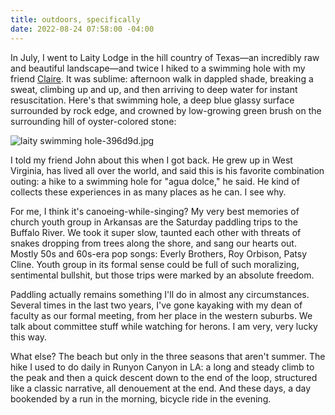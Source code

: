 ```yaml
---
title: outdoors, specifically
date: 2022-08-24 07:58:00 -04:00
---
```


In July, I went to Laity Lodge in the hill country of Texas—an incredibly raw and beautiful landscape—and twice I hiked to a swimming hole with my friend [Claire](https://www.claireholley.com/). It was sublime: afternoon walk in dappled shade, breaking a sweat, climbing up and up, and then arriving to deep water for instant resuscitation. Here's that swimming hole, a deep blue glassy surface surrounded by rock edge, and crowned by low-growing green brush on the surrounding hill of oyster-colored stone: 

![laity swimming hole-396d9d.jpg](/uploads/laity%20swimming%20hole-396d9d.jpg)

I told my friend John about this when I got back. He grew up in West Virginia, has lived all over the world, and said this is his favorite combination outing: a hike to a swimming hole for "agua dolce," he said. He kind of collects these experiences in as many places as he can. I see why.

For me, I think it's canoeing-while-singing? My very best memories of church youth group in Arkansas are the Saturday paddling trips to the Buffalo River. We took it super slow, taunted each other with threats of snakes dropping from trees along the shore, and sang our hearts out. Mostly 50s and 60s-era pop songs: Everly Brothers, Roy Orbison, Patsy Cline. Youth group in its formal sense could be full of such moralizing, sentimental bullshit, but those trips were marked by an absolute freedom. 

Paddling actually remains something I'll do in almost any circumstances. Several times in the last two years, I've gone kayaking with my dean of faculty as our formal meeting, from her place in the western suburbs. We talk about committee stuff while watching for herons. I am very, very lucky this way.

What else? The beach but only in the three seasons that aren't summer. The hike I used to do daily in Runyon Canyon in LA: a long and steady climb to the peak and then a quick descent down to the end of the loop, structured like a classic narrative, all denouement at the end. And these days, a day bookended by a run in the morning, bicycle ride in the evening.





